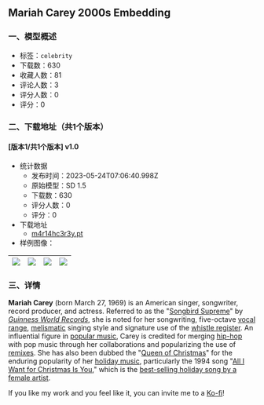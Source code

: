 ## Mariah Carey 2000s Embedding
### 一、模型概述

- 标签：`celebrity`
- 下载数：630
- 收藏人数：81
- 评论人数：3
- 评分人数：0
- 评分：0

### 二、下载地址（共1个版本）

#### [版本1/共1个版本] v1.0

- 统计数据
  - 发布时间：2023-05-24T07:06:40.998Z
  - 原始模型：SD 1.5
  - 下载数：630
  - 评分人数：0
  - 评分：0
- 下载地址
  - [ m4r14hc3r3y.pt](https://civitai.com/api/download/models/79558)
- 样例图像：

| <img src="https://image.civitai.com/xG1nkqKTMzGDvpLrqFT7WA/570debaf-2899-4ca7-869a-d980f030a5ec/width=450/892790.jpeg" /> | <img src="https://image.civitai.com/xG1nkqKTMzGDvpLrqFT7WA/df3c7e93-aafb-41a0-afc2-26f2d1b1f159/width=450/892810.jpeg" /> | <img src="https://image.civitai.com/xG1nkqKTMzGDvpLrqFT7WA/04061188-c9db-43da-b870-d960f29cea71/width=450/892789.jpeg" /> | <img src="https://image.civitai.com/xG1nkqKTMzGDvpLrqFT7WA/c8a1d19e-4624-44d2-a9f9-74291e90273c/width=450/892837.jpeg" /> |
| ---- | ---- | ---- | ---- |


### 三、详情
<p><strong>Mariah Carey</strong> (born March 27, 1969) is an American singer, songwriter, record producer, and actress. Referred to as the "<a target="_blank" rel="ugc" href="https://en.wikipedia.org/wiki/Honorific_nicknames_in_popular_music">Songbird Supreme</a>" by <a target="_blank" rel="ugc" href="https://en.wikipedia.org/wiki/Guinness_World_Records"><em>Guinness World Records</em></a>, she is noted for her songwriting, five-octave <a target="_blank" rel="ugc" href="https://en.wikipedia.org/wiki/Vocal_range">vocal range</a>, <a target="_blank" rel="ugc" href="https://en.wikipedia.org/wiki/Melisma">melismatic</a> singing style and signature use of the <a target="_blank" rel="ugc" href="https://en.wikipedia.org/wiki/Whistle_register">whistle register</a>. An influential figure in <a target="_blank" rel="ugc" href="https://en.wikipedia.org/wiki/Popular_music">popular music</a>, Carey is credited for merging <a target="_blank" rel="ugc" href="https://en.wikipedia.org/wiki/Hip_hop_music">hip-hop</a> with pop music through her collaborations and popularizing the use of <a target="_blank" rel="ugc" href="https://en.wikipedia.org/wiki/Remix">remixes</a>. She has also been dubbed the "<a target="_blank" rel="ugc" href="https://en.wikipedia.org/wiki/Honorific_nicknames_in_popular_music">Queen of Christmas</a>" for the enduring popularity of her <a target="_blank" rel="ugc" href="https://en.wikipedia.org/wiki/Christmas_music">holiday music</a>, particularly the 1994 song "<a target="_blank" rel="ugc" href="https://en.wikipedia.org/wiki/All_I_Want_for_Christmas_Is_You">All I Want for Christmas Is You</a>," which is the <a target="_blank" rel="ugc" href="https://en.wikipedia.org/wiki/List_of_best-selling_singles">best-selling holiday song by a female artist</a>.</p><p></p><p>If you like my work and you feel like it, you can invite me to a <a target="_blank" rel="ugc" href="https://ko-fi.com/sstylerdurden">Ko-fi</a>!</p>
